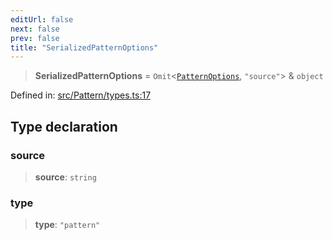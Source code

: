 ```yaml
---
editUrl: false
next: false
prev: false
title: "SerializedPatternOptions"
---
```


> **SerializedPatternOptions** = `Omit`\<[`PatternOptions`](/api/type-aliases/patternoptions/), `"source"`\> & `object`

Defined in: [src/Pattern/types.ts:17](https://github.com/fabricjs/fabric.js/blob/977f797255d8c56b5b68360b0d45bed33697d2e8/src/Pattern/types.ts#L17)

## Type declaration

### source

> **source**: `string`

### type

> **type**: `"pattern"`
